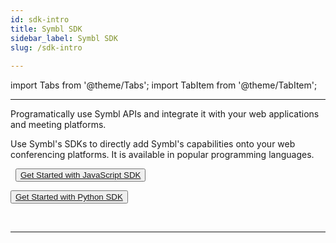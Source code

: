 ```yaml
---
id: sdk-intro
title: Symbl SDK
sidebar_label: Symbl SDK
slug: /sdk-intro
 
---
```

 
import Tabs from '@theme/Tabs';
import TabItem from '@theme/TabItem';

---

Programatically use Symbl APIs and integrate it with your web applications and meeting platforms.
 
Use Symbl's SDKs to directly add Symbl's capabilities onto your web conferencing platforms. It is available in popular programming languages.

&nbsp; 
<button class="button button1"><a href="/docs/javascript-sdk/introduction">Get Started with JavaScript SDK</a></button><br/>
 
<button class="button button2"><a href="/docs/python-sdk/overview">Get Started with Python SDK</a></button>
 
&nbsp; 
&nbsp;

---

